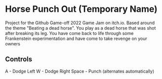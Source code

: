 # Horse Punch Out (Temporary Name)

Project for the Github Game-off 2022 Game Jam on itch.io. Based around the theme "Beating a dead horse". You play as a dead horse that was shot after breaking its leg. You have come back to life through some Frankenstein experimentation and have come to take revenge on your owners

## Controls

A - Dodge Left
W - Dodge Right
Space - Punch (alternates automatically)
